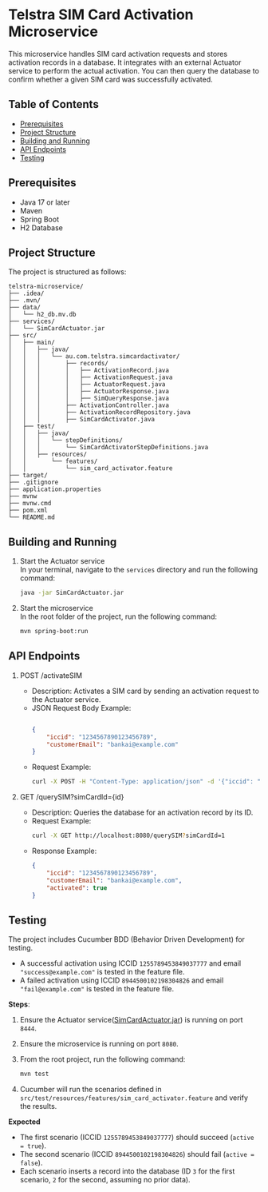 # Telstra SIM Card Activation Microservice

This microservice handles SIM card activation requests and stores activation records in a database. 
It integrates with an external Actuator service to perform the actual activation. 
You can then query the database to confirm whether a given SIM card was successfully activated.

## Table of Contents

- [Prerequisites](#prerequisites)
- [Project Structure](#project-structure)
- [Building and Running](#building-and-running)
- [API Endpoints](#api-endpoints)
- [Testing](#testing)

## Prerequisites

- Java 17 or later
- Maven
- Spring Boot
- H2 Database

## Project Structure

The project is structured as follows:

```
telstra-microservice/
├── .idea/
├── .mvn/
├── data/
│   └── h2_db.mv.db
├── services/
│   └── SimCardActuator.jar
├── src/
│   ├── main/
│   │   ├── java/
│   │   │   └── au.com.telstra.simcardactivator/
│   │   │       ├── records/
│   │   │       │   ├── ActivationRecord.java
│   │   │       │   ├── ActivationRequest.java
│   │   │       │   ├── ActuatorRequest.java
│   │   │       │   ├── ActuatorResponse.java
│   │   │       │   ├── SimQueryResponse.java
│   │   │       ├── ActivationController.java
│   │   │       ├── ActivationRecordRepository.java
│   │   │       ├── SimCardActivator.java
│   ├── test/
│   │   ├── java/
│   │   │   └── stepDefinitions/
│   │   │       └── SimCardActivatorStepDefinitions.java
│   │   ├── resources/
│   │       └── features/
│   │           └── sim_card_activator.feature
├── target/
├── .gitignore
├── application.properties
├── mvnw
├── mvnw.cmd
├── pom.xml
└── README.md
```

## Building and Running

1. Start the Actuator service <br>
    In your terminal, navigate to the `services` directory and run the following command:

    ```bash
    java -jar SimCardActuator.jar
    ```
2. Start the microservice <br>
    In the root folder of the project, run the following command:<br>

    ```bash
    mvn spring-boot:run
    ```
   

## API Endpoints

1. POST /activateSIM <br>
    - Description: Activates a SIM card by sending an activation request to the Actuator service.
    - JSON Request Body Example:<br>
        ```json

        {
            "iccid": "1234567890123456789",
            "customerEmail": "bankai@example.com"
        }
      ```
    - Request Example:<br>
        ```bash
        curl -X POST -H "Content-Type: application/json" -d '{"iccid": "1234567890123456789", "customerEmail": "bankai@example.com"}' http://localhost:8080/activateSIM
        ```

2. GET /querySIM?simCardId={id} <br>
    - Description: Queries the database for an activation record by its ID.
    - Request Example:<br>
        ```bash
        curl -X GET http://localhost:8080/querySIM?simCardId=1
        ```
    - Response Example:<br>
        ```json
        {
            "iccid": "1234567890123456789",
            "customerEmail": "bankai@example.com",
            "activated": true
        }
      ```
      

## Testing

The project includes Cucumber BDD (Behavior Driven Development) for testing.

- A successful activation using ICCID `1255789453849037777` and email `"success@example.com"` is tested in the feature file.
- A failed activation using ICCID `8944500102198304826` and email `"fail@example.com"` is tested in the feature file.

**Steps**:

1. Ensure the Actuator service([SimCardActuator.jar](services/SimCardActuator.jar)) is running on port `8444`.
2. Ensure the microservice is running on port `8080`.
3. From the root project, run the following command:<br>

    ```bash
    mvn test
    ```
4. Cucumber will run the scenarios defined in `src/test/resources/features/sim_card_activator.feature` and verify the results.

**Expected**

- The first scenario (ICCID `1255789453849037777`) should succeed (`active = true`).
- The second scenario (ICCID `8944500102198304826`) should fail (`active = false`).
- Each scenario inserts a record into the database (ID `3` for the first scenario, `2` for the second, assuming no prior data).